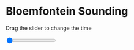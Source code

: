 <h1>Bloemfontein Sounding</h1>
<p>Drag the slider to change the time</p>

<div class="slidecontainer">
<input oninput='setImage(this)' class="slider" type="range" min="0" max="6" value="0" step="1" />
<img id='img'/>
</div>

<script>
var img = document.getElementById('img');
var img_array = ['/assets/images/skwt/skd_blm_wrfout_d01_2020-06-19_12:00:00.png',
'/assets/images/skwt/skd_blm_wrfout_d01_2020-06-19_18:00:00.png',
'/assets/images/skwt/skd_blm_wrfout_d01_2020-06-20_00:00:00.png',
'/assets/images/skwt/skd_blm_wrfout_d01_2020-06-20_06:00:00.png',
'/assets/images/skwt/skd_blm_wrfout_d01_2020-06-20_12:00:00.png',
'/assets/images/skwt/skd_blm_wrfout_d01_2020-06-20_18:00:00.png',];
function setImage(obj)
{
        var value = obj.value;
        img.src = img_array[value];

}
</script>
